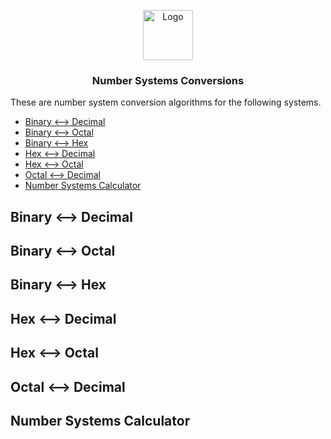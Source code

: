 <p align="center">
  <a href="https://github.com/Yousinator/Math-For-Computing">
    <img src="https://github.com/ShaanCoding/ReadME-Generator/blob/main/images/logo.png" alt="Logo" width="80" height="80">
  </a>
</p>
<h3 align="center">Number Systems Conversions</h3>

These are number system conversion algorithms for the following systems.

* [Binary <--> Decimal](Binary-<-->-Decimal)
* [Binary <--> Octal](Binary-<-->-Octal)
* [Binary <--> Hex](Binary-<-->-Hex)
* [Hex <--> Decimal](Hex-<-->-Decimal)
* [Hex <--> Octal](Hex-<-->-Octal)
* [Octal <--> Decimal](Octal-<-->-Decimal)
* [Number Systems Calculator](Number-Systems-Calculator)

## Binary <--> Decimal

## Binary <--> Octal

## Binary <--> Hex

## Hex <--> Decimal

## Hex <--> Octal

## Octal <--> Decimal

## Number Systems Calculator
